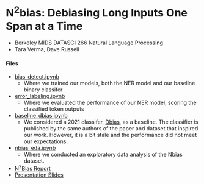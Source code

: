 # N<sup>2</sup>bias: Debiasing Long Inputs One Span at a Time
- Berkeley MIDS DATASCI 266 Natural Language Processing
- Tara Verma, Dave Russell

#### Files
- [bias_detect.ipynb](bias_detect.ipynb)
  - Where we trained our models, both the NER model and our baseline binary classifer
- [error_labeling.ipynb](error_labeling.ipynb)
  - Where we evaluated the performance of our NER model, scoring the classified token outputs
- [baseline_dbias.ipynb](baseline_dbias.ipynb)
  - We considered a 2021 classifer, [Dbias](https://github.com/dreji18/Fairness-in-AI), as a baseline. The classifier is published by the same authors of the paper and dataset that inspired our work. However, it is a bit stale and the performance did not meet our expectations.
- [nbias_eda.ipynb](nbias_eda.ipynb)
  - Where we conducted an exploratory data analysis of the Nbias dataset.
- [N<sup>2</sup>Bias Report](n2bias.pdf)
- [Presentation Slides](https://docs.google.com/presentation/d/13vjQiwFjVVUZfeoBF0uYPeMh3q6TFZbigoYW_m51ffk/edit?usp=sharing)
